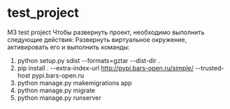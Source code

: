 # test_project
M3 test project
Чтобы развернуть проект, необходимо выполнить следующие действия:
Развернуть виртуальное окружение, активировать его и выполнить команды:
  1. python setup.py sdist --formats=gztar --dist-dir  .
  2. pip install . --extra-index-url http://pypi.bars-open.ru/simple/ --trusted-host pypi.bars-open.ru
  3. python manage.py makemigrations app
  4. python manage.py migrate
  5. python manage.py runserver 
